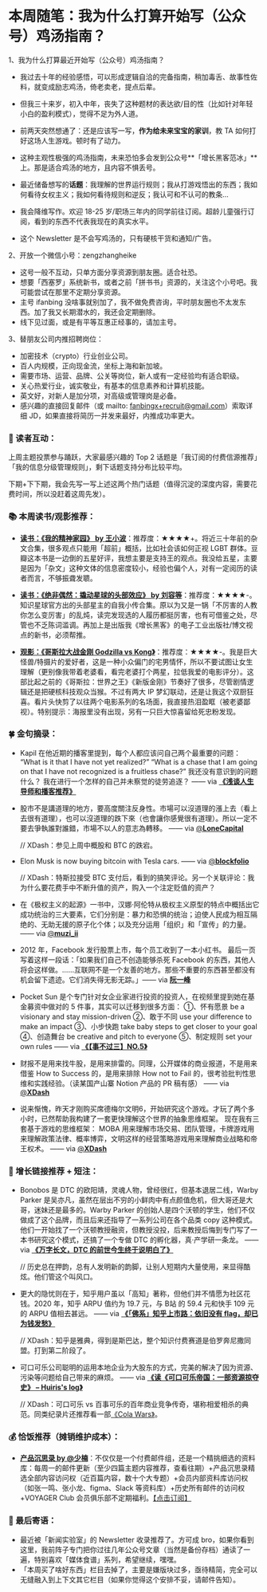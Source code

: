 # 本周随笔：我为什么打算开始写（公众号）鸡汤指南？

1、我为什么打算最近开始写（公众号）鸡汤指南？

- 我过去十年的经验感悟，可以形成逻辑自洽的完备指南，稍加毒舌、故事性佐料，就变成励志鸡汤，倚老卖老，提点后辈。

- 但我三十来岁，初入中年，丧失了这种题材的表达欲/目的性（比如针对年轻小白的盈利模式），觉得不足为外人道。

- 前两天突然想通了：还是应该写一写，**作为给未来宝宝的家训**，教 TA 如何打好这场人生游戏。顿时有了动力。

- 这种主观性极强的鸡汤指南，未来恐怕多会发到公众号**「增长黑客范冰」**上。那是适合鸡汤的地方，且内容不惧丢号。

- 最近储备想写的**话题**：我理解的世界运行规则；我从打游戏悟出的东西；我如何看待女权主义；我如何看待规则和逆反；我认可和不认可的教条…

- 我会降维写作。欢迎 18-25 岁/职场三年内的同学前往订阅。超龄儿童强行订阅，看到的东西不代表我现在的真实水平。

- 这个 Newsletter 是不会写鸡汤的，只有硬核干货和通知/广告。

2、开放一个微信小号：zengzhangheike

- 这号一般不互动，只单方面分享资源到朋友圈。适合社恐。
- 想要「西塞罗」系统新书，或者之前「拼书书」资源的，关注这个小号吧。我可能尝试在那里不定期分享资源。
- 主号 ifanbing 没啥事就别加了，我不做免费咨询，平时朋友圈也不太发东西。加了我又长期潜水的，我还会定期删除。
- 线下见过面，或是有平等互惠正经事的，请加主号。


3、替朋友公司内推招聘岗位：
- 加密技术（crypto）行业创业公司。
- 百人内规模，正向现金流，坐标上海和新加坡。
- 需要市场、运营、品牌、公关等岗位，新人或有一定经验均有适合职级。
- 关心热爱行业，诚实敬业，有基本的信息素养和计算机技能。
- 英文好，对新人是加分项，对高级或管理岗是必备。
- 感兴趣的直接回复邮件（或 mailto: fanbingx+recruit@gmail.com）索取详细 JD，如果直接将简历一并发来最好，内推成功率更大。




### 🎁 读者互动：

上周主题投票参与踊跃，大家最感兴趣的 Top 2 话题是「我订阅的付费信源推荐」「我的信息分级管理规则」，剩下话题支持分布比较平均。

下期+下下期，我会先写一写上述这两个热门话题（值得沉淀的深度内容，需要花费时间，所以没赶着这周先发）。




### 📚 本周读书/观影推荐：

* [**读书：《我的精神家园》 by 王小波**](https://book.douban.com/subject/27156834/)：推荐度：★★★★+。将近三十年前的杂文合集，很多观点只能用「超前」概括，比如社会该如何正视 LGBT 群体。豆瓣这本书是一边倒的五星好评，我想主要是支持王的观点。我没给五星，主要是因为「杂文」这种文体的信息密度较小，经验也偏个人，对有一定阅历的读者而言，不够振聋发聩。

* [**读书：《绝非偶然：撬动星球的头部效应》 by 刘容等**](https://book.douban.com/subject/35318689/)：推荐度：★★★★-。知识星球官方出的头部星主的自我小传合集。原以为又是一锅「不厉害的人教你怎么变厉害」的乱炖，读完发现选的人履历都挺厉害，也有可借鉴之处，尽管也不乏陈词滥调。再加上是出版我《增长黑客》的电子工业出版社/博文视点的新书，必须帮推。

* [**观影：《哥斯拉大战金刚 Godzilla vs Kong》**](https://movie.douban.com/subject/26613692/)：推荐度：★★★★-。我是巨大怪兽/特摄片的爱好者，这是一种小众偏门的宅男情怀，所以不要试图让女生理解（更别像我带着老婆看，看完老婆打个两星，拉低我爱的电影评分）。这部比起之前的《哥斯拉：世界之王》《新版金刚》节奏好了很多，尽管剧情逻辑还是把硬核科技观众当猴。不过有两大 IP 梦幻联动，还是让我这个双厨狂喜。看片头快剪了以往两个电影系列的名场面，我直接热泪盈眶（被老婆鄙视）。特别提示：海报里没有出现，另有一只巨大惊喜留给死忠粉发现。



### 🍀 金句摘录：

* Kapil 在他近期的播客里提到，每个人都应该问自己两个最重要的问题： “What is it that I have not yet realized?” “What is a chase that I am going on that I have not recognized is a fruitless chase?” 我还没有意识到的问题什么？ 我在进行一个怎样的自己并未察觉的徒劳追逐？ —— via [**《浅谈人生导师和播客推荐》**]( https://ift.tt/3lBgHRT)

* 股市不是講道理的地方，要高度關注反身性。市場可以沒道理的漲上去（看上去很有道理），也可以沒道理的跌下來（也會讓你感覺很有道理）。所以一定不要去爭執誰對誰錯，市場不以人的意志為轉移。 —— via [@**LoneCapital**]( http://twitter.com/LoneCapital/status/1374575074875822084)

	// XDash：参见上周中概股和 BTC 的跌宕。
	
* Elon Musk is now buying bitcoin with Tesla cars. —— via [@**blockfolio**]( http://twitter.com/blockfolio/status/1374750183154720778)

	// XDash：特斯拉接受 BTC 支付后，看到的搞笑评论。另一个关联评论：我为什么要花费手中不断升值的资产，购入一个注定贬值的资产？

* 在《极权主义的起源》一书中，汉娜·阿伦特从极权主义原型的特点中概括出它成功统治的三大要素，它们分别是：暴力和恐惧的统治；迫使人民成为相互隔绝的、无助无援的原子化个体；以及充分运用「组织」和「宣传」的力量。 —— via [@**muzi_ii**]( http://twitter.com/muzi_ii/status/1375118691080138753)

* 2012 年，Facebook 发行股票上市，每个员工收到了一本小红书。 最后一页写着这样一段话：「如果我们自己不创造能够杀死 Facebook 的东西，其他人将会这样做。......互联网不是一个友善的地方。那些不重要的东西甚至都没有机会留下遗迹。它们消失得无影无踪。」—— via [**阮一峰**]( https://ift.tt/3soeYSD)

* Pocket Sun 是个专门针对女企业家进行投资的投资人，在视频里提到她在基金募资中做对的 5 件事，其实可以迁移到很多方面： ①、怀有愿景 be a visionary and stay mission-driven ②、敢于不同 use your difference to make an impact ③、小步快跑 take baby steps to get closer to your goal ④、创造舞台 be creative and pitch to everyone ⑤、制定规则 set your own rules —— via [**《【事不过三】NO.5》**]( https://ift.tt/3cqPsq6)

* 财报不是用来找牛股，是用来排雷的。同理，公开媒体的商业报道，不是用来借鉴 How to Success 的，是用来排除 How not to Fail 的，很考验批判性思维和实践经验。（读某国产山寨 Notion 产品的 PR 稿有感） —— via [@**XDash**]( http://twitter.com/XDash/status/1374914954608844803)

* 说来惭愧，昨天才刚购买席德梅尔文明6，开始研究这个游戏。才玩了两个多小时，已然帮助我构建了一套更快理解这个世界的抽象思维框架。 现在我有三套基于游戏的思维框架： MOBA 用来理解市场交易、团队管理，卡牌游戏用来理解政策法律、概率博弈，文明这样的经营策略游戏用来理解商业战略和帝王权术。 —— via [@**XDash**]( http://twitter.com/XDash/status/1374924002284687363)

### 🗿 增长链接推荐 + 短注：


* Bonobos 是 DTC 的欧阳靖，灵魂人物，曾经很红，但基本退居二线，Warby Parker 是吴亦凡，虽然在层出不穷的小鲜肉中有点颜值危机，但大哥还是大哥，迷妹还是最多的。Warby Parker 的创始人是四个沃顿的学生，他们不仅做成了这个品牌，而且后来还指导了一系列公司在各个品类 copy 这种模式。他们一开始找了一个沃顿教授融资，但教授没投，后来教授后悔到专门写了一本书研究这个模式，还搞了一个专做 DTC 的孵化器，真·产学研一条龙。 —— via [**《万字长文，DTC 的前世今生终于说明白了》**]( https://ift.tt/3ruMt4f)

	// 历史总在押韵，总有人发明新的韵脚，让别人短期内大量使用，来显得酷炫。他们管这个叫风口。

* 更大的隐忧则在于，知乎用户虽以「高知」著称，但他们并不情愿为社区花钱。2020 年，知乎 ARPU 值约为 19.7 元，与 B站 的 59.4 元和快手 109 元的 ARPU 值相去甚远。 —— via [**《「佛系」知乎上市路：依旧没有 flag，却已为钱发愁》**]( https://ift.tt/3m3iv6j)

	// XDash：知乎是雅典，得到是斯巴达，整个知识付费赛道是伯罗奔尼撒同盟。打到第二阶段了。


* 可口可乐公司聪明的运用本地企业为大股东的方式，完美的解决了因为资源、污染等问题给自己带来的麻烦。 —— via [**《读《可口可乐帝国：一部资源掠夺史》 – Huiris's log》**]( https://ift.tt/3f8BYkK)

	// XDash：可口可乐 vs 百事可乐的百年商业竞争传奇，堪称相爱相杀的典范。同类纪录片还推荐看一部[《Cola Wars》](https://movie.douban.com/subject/34800733/)。




### 💰 恰饭推荐（摊销维护成本）：

* [**产品沉思录 by @少楠**](http://pmthinking.mikecrm.com/j1OF5vJ)：不仅仅是一个付费邮件组，还是一个精挑细选的资料库：每周一的邮件更新（至少四篇主题内容推荐，查看往期）+产品沉思录精选全部内容访问权（近百篇内容，数十个大专题）+会员内部资料库访问权（如张一鸣、张小龙、figma、Slack 等资料库）+历史所有邮件的访问权+VOYAGER Club 会员俱乐部不定期福利。[【点击订阅】](http://pmthinking.mikecrm.com/j1OF5vJ)

### 🤷 最后寄语：

* 最近被「新闻实验室」的 Newsletter 收录推荐了。方可成 bro，如果你看到这里，我前阵子专门把你过往几年公众号文章（当然是备份存档）通读了一遍，特别喜欢「媒体食谱」系列，希望继续，嘿嘿。
* 「本周买了啥好东西」栏目去掉了，主要是嫌版块过多，亟待精简，完全可以无缝融入到上下文其它栏目（如果你觉得这个安排不妥，请邮件告知）。







